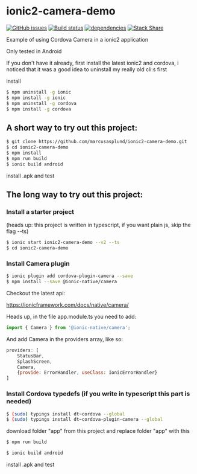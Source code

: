 # ionic2-camera-demo
[![GitHub issues](https://img.shields.io/github/issues/marcusasplund/ionic2-camera-demo.svg)](https://github.com/marcusasplund/ionic2-camera-demo/issues)
[![Build status](https://travis-ci.org/marcusasplund/ionic2-camera-demo.svg?branch=master)](https://travis-ci.org/marcusasplund/ionic2-camera-demo)
[![dependencies](https://david-dm.org/marcusasplund/ionic2-camera-demo.svg)](https://david-dm.org/marcusasplund/ionic2-camera-demo)
[![Stack Share](http://img.shields.io/badge/tech-stack-0690fa.svg?style=flat)](http://stackshare.io/marcusasplund/ionic2-camera-demo)

Example of using Cordova Camera in a ionic2 application

Only tested in Android

If you don't have it already, first install the latest ionic2 and cordova, i noticed that it was a good idea to uninstall my really old cli:s first

install
```bash
$ npm uninstall -g ionic
$ npm install -g ionic
$ npm uninstall -g cordova
$ npm install -g cordova
```
## A short way to try out this project:
```bash
$ git clone https://github.com/marcusasplund/ionic2-camera-demo.git
$ cd ionic2-camera-demo
$ npm install
$ npm run build 
$ ionic build android
```
install .apk and test

## The long way to try out this project:

### Install a starter project
(heads up: this project is written in typescript, if you want plain js, skip the flag --ts)

```bash
$ ionic start ionic2-camera-demo --v2 --ts
$ cd ionic2-camera-demo
```
### Install Camera plugin
```bash
$ ionic plugin add cordova-plugin-camera --save
$ npm install --save @ionic-native/camera
```
Checkout the latest api:

https://ionicframework.com/docs/native/camera/

Heads up, in the file app.module.ts you need to add:
```js
import { Camera } from '@ionic-native/camera';
```
And add Camera in the providers array, like so:
```js
providers: [
    StatusBar,
    SplashScreen,
    Camera,
    {provide: ErrorHandler, useClass: IonicErrorHandler}
]
```  

### Install Cordova typedefs (if you write in typescript this part is needed)
```bash
$ (sudo) typings install dt~cordova --global
$ (sudo) typings install dt~cordova-plugin-camera --global
```
download folder "app" from this project and replace folder "app" with this 
```bash
$ npm run build

$ ionic build android
```
install .apk and test


